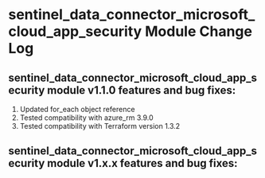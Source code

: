 # sentinel_data_connector_microsoft_cloud_app_security Module Change Log

## sentinel_data_connector_microsoft_cloud_app_security module v1.1.0 features and bug fixes:

1. Updated for_each object reference
2. Tested compatibility with azure_rm 3.9.0
3. Tested compatibility with Terraform version 1.3.2

## sentinel_data_connector_microsoft_cloud_app_security module v1.x.x features and bug fixes:
